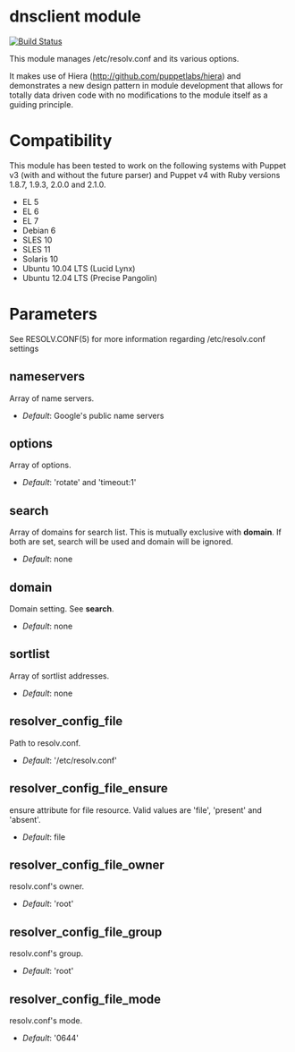 # dnsclient module #

[![Build Status](https://travis-ci.org/ghoneycutt/puppet-module-dnsclient.png?branch=master)](https://travis-ci.org/ghoneycutt/puppet-module-dnsclient)

This module manages /etc/resolv.conf and its various options.

It makes use of Hiera (http://github.com/puppetlabs/hiera) and demonstrates a
new design pattern in module development that allows for totally data driven
code with no modifications to the module itself as a guiding principle.

# Compatibility #

This module has been tested to work on the following systems with Puppet v3
(with and without the future parser) and Puppet v4 with Ruby versions 1.8.7,
1.9.3, 2.0.0 and 2.1.0.

 * EL 5
 * EL 6
 * EL 7
 * Debian 6
 * SLES 10
 * SLES 11
 * Solaris 10
 * Ubuntu 10.04 LTS (Lucid Lynx)
 * Ubuntu 12.04 LTS (Precise Pangolin)

# Parameters #

See RESOLV.CONF(5) for more information regarding /etc/resolv.conf settings


nameservers
-----------
Array of name servers.

- *Default*: Google's public name servers

options
-------
Array of options.

- *Default*: 'rotate' and 'timeout:1'

search
------
Array of domains for search list. This is mutually exclusive with **domain**. If both are set, search will be used and domain will be ignored.

- *Default*: none

domain
------
Domain setting. See **search**.

- *Default*: none

sortlist
--------
Array of sortlist addresses.

- *Default*: none

resolver_config_file
--------------------
Path to resolv.conf.

- *Default*: '/etc/resolv.conf'

resolver_config_file_ensure
---------------------------
ensure attribute for file resource. Valid values are 'file', 'present' and 'absent'.

- *Default*: file

resolver_config_file_owner
--------------------------
resolv.conf's owner.

- *Default*: 'root'


resolver_config_file_group
--------------------------
resolv.conf's group.

- *Default*: 'root'


resolver_config_file_mode
-------------------------
resolv.conf's mode.

- *Default*: '0644'



